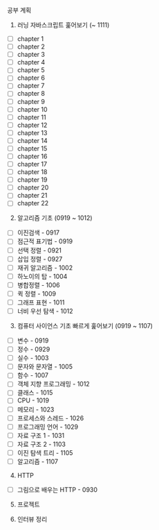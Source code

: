 공부 계획

1. 러닝 자바스크립트 훑어보기 (~ 1111)

- [ ] chapter 1
- [ ] chapter 2
- [ ] chapter 3
- [ ] chapter 4
- [ ] chapter 5
- [ ] chapter 6
- [ ] chapter 7
- [ ] chapter 8
- [ ] chapter 9
- [ ] chapter 10
- [ ] chapter 11
- [ ] chapter 12
- [ ] chapter 13
- [ ] chapter 14
- [ ] chapter 15
- [ ] chapter 16
- [ ] chapter 17
- [ ] chapter 18
- [ ] chapter 19
- [ ] chapter 20
- [ ] chapter 21
- [ ] chapter 22

2. 알고리즘 기초 (0919 ~ 1012)

- [ ] 이진검색 - 0917
- [ ] 점근적 표기법 - 0919
- [ ] 선택 정렬 - 0921
- [ ] 삽입 정렬 - 0927
- [ ] 재귀 알고리즘 - 1002
- [ ] 하노이의 탑 - 1004
- [ ] 병합정렬 - 1006
- [ ] 퀵 정렬 - 1009
- [ ] 그래프 표현 - 1011
- [ ] 너비 우선 탐색 - 1012

3. 컴퓨터 사이언스 기초 빠르게 훑어보기 (0919 ~ 1107)

- [ ] 변수 - 0919
- [ ] 정수 - 0929
- [ ] 실수 - 1003
- [ ] 문자와 문자열 - 1005
- [ ] 함수 - 1007
- [ ] 객체 지향 프로그래밍 - 1012
- [ ] 클래스 - 1015
- [ ] CPU - 1019
- [ ] 메모리 - 1023
- [ ] 프로세스와 스레드 - 1026
- [ ] 프로그래밍 언어 - 1029
- [ ] 자료 구조 1 - 1031
- [ ] 자료 구조 2 - 1103
- [ ] 이진 탐색 트리 - 1105
- [ ] 알고리즘 - 1107

4. HTTP

- [ ] 그림으로 배우는 HTTP - 0930

5. 프로젝트

6. 인터뷰 정리
